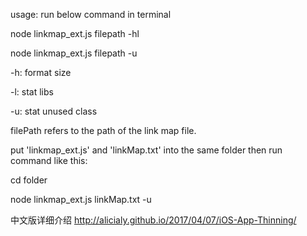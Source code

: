 usage: run below command in terminal


node linkmap_ext.js filepath -hl  


node linkmap_ext.js filepath -u


-h: format size

-l: stat libs

-u: stat unused class

filePath refers to the path of the link map file.

put 'linkmap_ext.js' and  'linkMap.txt' into the same folder then run command like this:

cd folder

node linkmap_ext.js linkMap.txt  -u


中文版详细介绍
http://alicialy.github.io/2017/04/07/iOS-App-Thinning/
